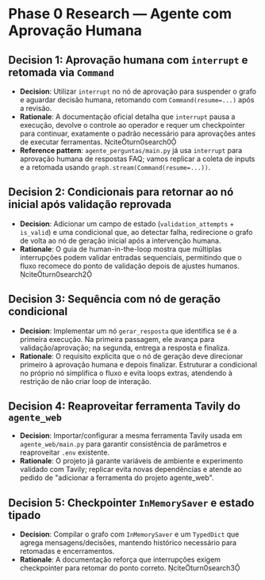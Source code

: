 # Phase 0 Research — Agente com Aprovação Humana

## Decision 1: Aprovação humana com `interrupt` e retomada via `Command`
- **Decision**: Utilizar `interrupt` no nó de aprovação para suspender o grafo e aguardar decisão humana, retomando com `Command(resume=...)` após a revisão.
- **Rationale**: A documentação oficial detalha que `interrupt` pausa a execução, devolve o controle ao operador e requer um checkpointer para continuar, exatamente o padrão necessário para aprovações antes de executar ferramentas. citeturn0search0
- **Reference pattern**: `agente_perguntas/main.py` já usa `interrupt` para aprovação humana de respostas FAQ; vamos replicar a coleta de inputs e a retomada usando `graph.stream(Command(resume=...))`.

## Decision 2: Condicionais para retornar ao nó inicial após validação reprovada
- **Decision**: Adicionar um campo de estado (`validation_attempts` + `is_valid`) e uma condicional que, ao detectar falha, redirecione o grafo de volta ao nó de geração inicial após a intervenção humana.
- **Rationale**: O guia de human-in-the-loop mostra que múltiplas interrupções podem validar entradas sequenciais, permitindo que o fluxo recomece do ponto de validação depois de ajustes humanos. citeturn0search2

## Decision 3: Sequência com nó de geração condicional
- **Decision**: Implementar um nó `gerar_resposta` que identifica se é a primeira execução. Na primeira passagem, ele avança para validação/aprovação; na segunda, entrega a resposta e finaliza.
- **Rationale**: O requisito explicita que o nó de geração deve direcionar primeiro à aprovação humana e depois finalizar. Estruturar a condicional no próprio nó simplifica o fluxo e evita loops extras, atendendo à restrição de não criar loop de interação.

## Decision 4: Reaproveitar ferramenta Tavily do `agente_web`
- **Decision**: Importar/configurar a mesma ferramenta Tavily usada em `agente_web/main.py` para garantir consistência de parâmetros e reaproveitar `.env` existente.
- **Rationale**: O projeto já garante variáveis de ambiente e experimento validado com Tavily; replicar evita novas dependências e atende ao pedido de "adicionar a ferramenta do projeto agente_web".

## Decision 5: Checkpointer `InMemorySaver` e estado tipado
- **Decision**: Compilar o grafo com `InMemorySaver` e um `TypedDict` que agrega mensagens/decisões, mantendo histórico necessário para retomadas e encerramentos.
- **Rationale**: A documentação reforça que interrupções exigem checkpointer para retomar do ponto correto. citeturn0search3

